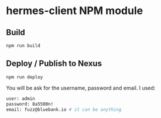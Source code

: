 # hermes-client NPM module

## Build

```npm run build```

## Deploy / Publish to Nexus

```npm run deploy```

You will be ask for the username, password and email. I used:

```bash
user: admin
password: 8a5500n!
email: fuzz@bluebank.io # it can be anything
```
